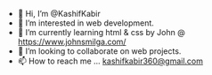 - 👋 Hi, I’m @KashifKabir
- 👀 I’m interested in web development.
- 🌱 I’m currently learning html & css by John @ https://www.johnsmilga.com/
- 💞️ I’m looking to collaborate on web projects.
- 📫 How to reach me ... kashifkabir360@gmail.com

<!---
KashifKabir/KashifKabir is a ✨ special ✨ repository because its `README.md` (this file) appears on your GitHub profile.
You can click the Preview link to take a look at your changes.
--->
